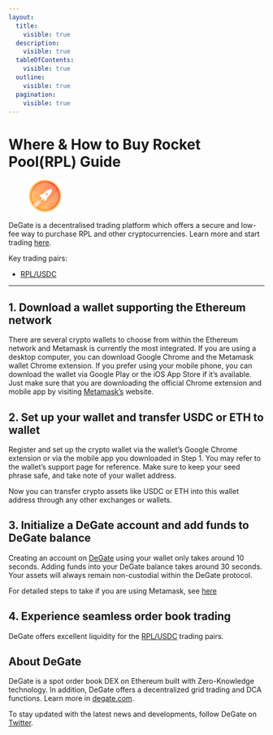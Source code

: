```yaml
---
layout:
  title:
    visible: true
  description:
    visible: true
  tableOfContents:
    visible: true
  outline:
    visible: true
  pagination:
    visible: true
---
```


# Where & How to Buy Rocket Pool(RPL) Guide

<figure><img src="../images/rpl_0xd33526068d116ce69f19a9ee46f0bd304f21a51f.png" alt="RPL" width="64"><figcaption></figcaption></figure>

DeGate is a decentralised trading platform which offers a secure and low-fee way to purchase RPL and other cryptocurrencies. Learn more and start trading [here](https://app.degate.com/trade/USDC/0xd33526068d116ce69f19a9ee46f0bd304f21a51f?utm_source=howtobuy).&#x20;

Key trading pairs:

* [RPL/USDC](https://app.degate.com/trade/USDC/0xd33526068d116ce69f19a9ee46f0bd304f21a51f?utm_source=howtobuy)

***

## 1. Download a wallet supporting the Ethereum network

There are several crypto wallets to choose from within the Ethereum network and Metamask is currently the most integrated. If you are using a desktop computer, you can download Google Chrome and the Metamask wallet Chrome extension. If you prefer using your mobile phone, you can download the wallet via Google Play or the iOS App Store if it’s available. Just make sure that you are downloading the official Chrome extension and mobile app by visiting [Metamask’s](https://metamask.io/) website.

## 2. Set up your wallet and transfer USDC or ETH to wallet

Register and set up the crypto wallet via the wallet’s Google Chrome extension or via the mobile app you downloaded in Step 1. You may refer to the wallet’s support page for reference. Make sure to keep your seed phrase safe, and take note of your wallet address.&#x20;

Now you can transfer crypto assets like USDC or ETH into this wallet address through any other exchanges or wallets.

## 3. Initialize a DeGate account and add funds to DeGate balance

Creating an account on [DeGate](https://app.degate.com/?utm_source=RPL_howtobuy) using your wallet only takes around 10 seconds. Adding funds into your DeGate balance takes around 30 seconds. Your assets will always remain non-custodial within the DeGate protocol.

For detailed steps to take if you are using Metamask, see [here](https://docs.degate.com/v/product_en/main-features/wallet-connectivity/metamask)

## 4. Experience seamless order book trading

DeGate offers excellent liquidity for the [RPL/USDC](https://app.degate.com/trade/USDC/0xd33526068d116ce69f19a9ee46f0bd304f21a51f?utm_source=howtobuy) trading pairs.&#x20;

## About DeGate

DeGate is a spot order book DEX on Ethereum built with Zero-Knowledge technology. In addition, DeGate offers a decentralized grid trading and DCA functions.  Learn more in [degate.com](https://degate.com/?utm_source=RPL_howtobuy).

To stay updated with the latest news and developments, follow DeGate on [Twitter](https://twitter.com/degatedex).
